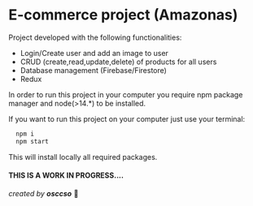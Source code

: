 # E-commerce project (Amazonas) #

Project developed with the following functionalities:

- Login/Create user and add an image to user
- CRUD (create,read,update,delete) of products for all users
- Database management (Firebase/Firestore)
- Redux

In order to run this project in your computer you require npm package manager and node(>14.*) to be installed.

If you want to run this project on your computer just use your terminal:
```Javascript
  npm i
  npm start
```
This will install locally all required packages.

#### THIS IS A WORK IN PROGRESS.... ####

*created by **osccso*** :rocket:
